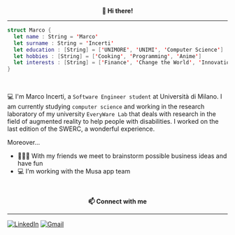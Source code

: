 <p align="center" style="font-weight:bold"> 👋 <b>Hi there!</b> <p>

---

  ```swift
struct Marco {
    let name : String = 'Marco'
    let surname : String = 'Incerti'
    let education : [String] = ['UNIMORE', 'UNIMI', 'Computer Science']
    let hobbies : [String] = ['Cooking', 'Programming', 'Anime']
    let interests : [String] = ['Finance', 'Change the World', 'Innovation', 'Helping others with Technology']
}
```
<br />
  
💻 I'm Marco Incerti, a `Software Engineer student` at Università di Milano. I am currently studying `computer science` and working in the research laboratory of my university `EveryWare Lab` that deals with research in the field of augmented reality to help people with disabilities. I worked on the last edition of the SWERC, a wonderful experience.

Moreover...
* 🎅🧝🧛 With my friends we meet to brainstorm possible business ideas and have fun
* 💻 I’m working with the Musa app team
  
<br />
<p align="center" style="font-weight:bold"> 📫 <b>Connect with me</b> <p>

---

[![LinkedIn](https://img.shields.io/badge/linkedin-%230077B5.svg?style=for-the-badge&logo=linkedin&logoColor=white)]([![LinkedIn]https://www.linkedin.com/in/marco-incerti-a71601182/)
[![Gmail](https://img.shields.io/badge/Gmail-D14836?style=for-the-badge&logo=gmail&logoColor=white)](mailto:marco.incerti@studenti.unimi.it)
